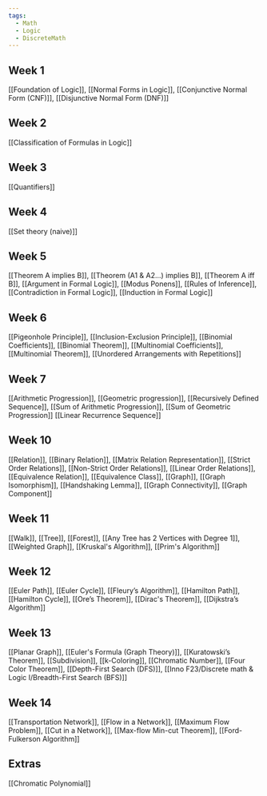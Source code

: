 ```yaml
---
tags:
  - Math
  - Logic
  - DiscreteMath
---
```

## Week 1
[[Foundation of Logic]], [[Normal Forms in Logic]], [[Conjunctive Normal Form (CNF)]], [[Disjunctive Normal Form (DNF)]]
## Week 2
[[Classification of Formulas in Logic]]
## Week 3
[[Quantifiers]]
## Week 4
[[Set theory (naive)]]
## Week 5
[[Theorem A implies B]], [[Theorem (A1 & A2...) implies B]], [[Theorem A iff B]], [[Argument in Formal Logic]], [[Modus Ponens]], [[Rules of Inference]], [[Contradiction in Formal Logic]], [[Induction in Formal Logic]]
## Week 6
[[Pigeonhole Principle]], [[Inclusion-Exclusion Principle]], [[Binomial Coefficients]], [[Binomial Theorem]], [[Multinomial Coefficients]], [[Multinomial Theorem]], [[Unordered Arrangements with Repetitions]]
## Week 7
[[Arithmetic Progression]], [[Geometric progression]], [[Recursively Defined Sequence]], [[Sum of Arithmetic Progression]], [[Sum of Geometric Progression]] [[Linear Recurrence Sequence]]
## Week 10
[[Relation]], [[Binary Relation]], [[Matrix Relation Representation]], [[Strict Order Relations]], [[Non-Strict Order Relations]], [[Linear Order Relations]], [[Equivalence Relation]], [[Equivalence Class]], [[Graph]], [[Graph Isomorphism]], [[Handshaking Lemma]], [[Graph Connectivity]], [[Graph Component]]
## Week 11
[[Walk]], [[Tree]], [[Forest]], [[Any Tree has 2 Vertices with Degree 1]], [[Weighted Graph]], [[Kruskal's Algorithm]], [[Prim's Algorithm]]
## Week 12
[[Euler Path]], [[Euler Cycle]], [[Fleury’s Algorithm]], [[Hamilton Path]], [[Hamilton Cycle]], [[Ore’s Theorem]], [[Dirac's Theorem]], [[Dijkstra’s Algorithm]]
## Week 13
[[Planar Graph]], [[Euler's Formula (Graph Theory)]], [[Kuratowski’s Theorem]], [[Subdivision]], [[k-Coloring]], [[Chromatic Number]], [[Four Color Theorem]], [[Depth-First Search (DFS)]], [[Inno F23/Discrete math & Logic I/Breadth-First Search (BFS)]]
## Week 14
[[Transportation Network]], [[Flow in a Network]], [[Maximum Flow Problem]], [[Cut in a Network]], [[Max-flow Min-cut Theorem]], [[Ford-Fulkerson Algorithm]]
## Extras
[[Chromatic Polynomial]]
